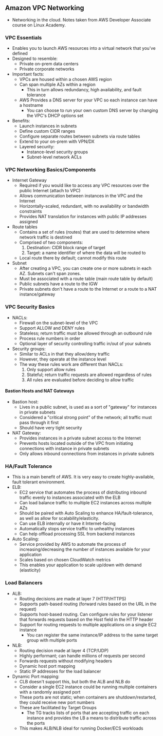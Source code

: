 ## Amazon VPC Networking
* Networking in the cloud. Notes taken from AWS Developer Associate course on Linux Academy.

### VPC Essentials
* Enables you to launch AWS resources into a virtual network that you've defined
* Designed to resemble:
    * Private on-prem data centers
    * Private corporate networks
* Important facts:
    * VPCs are housed within a chosen AWS region
    * Can span multiple AZs within a region
        * This in turn allows redundancy, high availability, and fault tolerance
    * AWS Provides a DNS server for your VPC so each instance can have a hostname
        * You can choose to run your own custom DNS server by changing the VPC's DHCP options set
* Benefits:
    * Launch instances in subnets
    * Define custom CIDR ranges
    * Configure separate routes between subnets via route tables
    * Extend to your on-prem with VPN/DX
    * Layered security:
        * Instance-level security groups
        * Subnet-level network ACLs

### VPC Networking Basics/Components
* Internet Gateway
    * Required if you would like to access any VPC resources over the public Internet (attach to VPC)
    * Allows communication between instances in the VPC and the Internet
    * Horizontally-scaled, redundant, with no availability or bandwidth constraints
    * Provides NAT translation for instances with public IP addresses assigned
* Route tables
    * Contains a set of rules (routes) that are used to determine where network traffic is destined
    * Comprised of two components:
        1. Destination: CIDR block range of target
        2. Target: a name identifier of where the data will be routed to
    * Local route there by default; cannot modify this route
* Subnet
    * After creating a VPC, you can create one or more subnets in each AZ. Subnets can't span zones.
    * Must be associated with a route table (main route table by default)
    * Public subnets have a route to the IGW
    * Private subnets don't have a route to the Internet or a route to a NAT instance/gateway

### VPC Security Basics
* NACLs:
    * Firewall on the subnet-level of the VPC
    * Support ALLOW and DENY rules
    * Stateless; return traffic must be allowed through an outbound rule
    * Process rule numbers in order
    * Optional layer of security controlling traffic in/out of your subnets
* Security groups:
    * Similar to ACLs in that they allow/deny traffic
    * However, they operate at the instance level
    * The way these rules work are different than NACLs:
        1. Only support allow rules
        2. Stateful; return traffic requests are allowed regardless of rules
        3. All rules are evaluated before deciding to allow traffic
    
#### Bastion Hosts and NAT Gateways
* Bastion host:
    * Lives in a public subnet, is used as a sort of "gateway" for instances in private subnets
    * Considered a "critical strong point" of the network; all traffic must pass through it first
    * Should have very tight security
* NAT Gateway:
    * Provides instances in a private subnet access to the Internet
    * Prevents hosts located outside of the VPC from initiating connections with instance in private subnets
    * Only allows inbound connections from instances in private subnets

### HA/Fault Tolerance
* This is a main benefit of AWS. It is very easy to create highly-available, fault tolerant environment.
* ELB:
    * EC2 service that automates the process of distributing inbound traffic evenly to instances associated with the ELB
    * Can load balance traffic to multiple EC2 instances across multiple AZs
    * Should be paired with Auto Scaling to enhance HA/fault-tolerance, as well as allow for scalability/elasticity.
    * Can use ELB internally or have it Internet-facing
    * Automatically stops service traffic to unhealthy instances
    * Can help offload processing SSL from backend instances
* Auto Scaling:
    * Service provided by AWS to automate the process of increasing/decreasing the number of instances available for your application
    * Scales based on chosen CloudWatch metrics
    * This enables your application to scale up/down with demand (elasticity)

### Load Balancers
* ALB:
    * Routing decisions are made at layer 7 (HTTP/HTTPS)
    * Supports path-based routing (forward rules based on the URL in the request)
    * Supports host-based routing. Can configure rules for your listener that forwards requests based on the Host field in the HTTP header
    * Support for routing requests to multiple applications on a single EC2 instance
        * You can register the same instance/IP address to the same target group with multiple ports
* NLB:
    * Routing decision made at layer 4 (TCP/UDP)
    * Highly performant; can handle millions of requests per second
    * Forwards requests without modifying headers
    * Dynamic host port mapping
    * Static IP addresses for the load balancer
* Dynamic Port mapping:
    * CLB doesn't support this, but both the ALB and NLB do
    * Consider a single EC2 instance could be running multiple containers with a randomly assigned port
    * These ports are not static; when containers are shutdown/restarted, they could receive new port numbers
    * These are facilitated by Target Groups
        * The TG tracks lists of ports that are accepting traffic on each instance and provides the LB a means to distribute traffic across the ports
    * This makes ALB/NLB ideal for running Docker/ECS workloads
